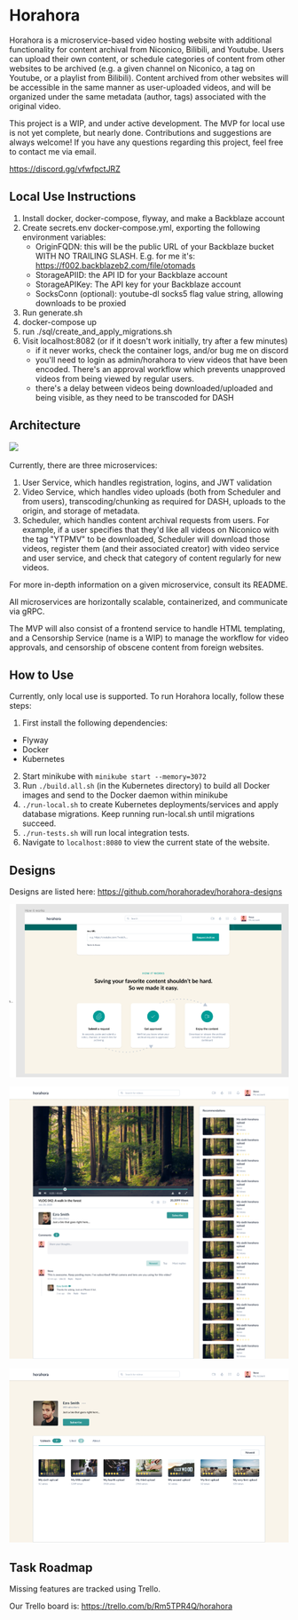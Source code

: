 # Horahora
Horahora is a microservice-based video hosting website with additional functionality for content archival from Niconico, Bilibili, and Youtube. Users can upload their own content, or schedule categories of content from other websites to be archived (e.g. a given channel on Niconico, a tag on Youtube, or a playlist from Bilibili). Content archived from other websites will be accessible in the same manner as user-uploaded videos, and will be organized under the same metadata (author, tags) associated with the original video.

This project is a WIP, and under active development. The MVP for local use is not yet complete, but nearly done. Contributions and suggestions are always welcome! If you have any questions regarding this project, feel free to contact me via email.

https://discord.gg/vfwfpctJRZ

## Local Use Instructions

1. Install docker, docker-compose, flyway, and make a Backblaze account
2. Create secrets.env docker-compose.yml, exporting the following environment variables:
    - OriginFQDN: this will be the public URL of your Backblaze bucket WITH NO TRAILING SLASH. E.g. for me it's: https://f002.backblazeb2.com/file/otomads
    - StorageAPIID: the API ID for your Backblaze account
    - StorageAPIKey: The API key for your Backblaze account
    - SocksConn (optional): youtube-dl socks5 flag value string, allowing downloads to be proxied
3. Run generate.sh
4. docker-compose up
5. run ./sql/create_and_apply_migrations.sh
6. Visit localhost:8082 (or if it doesn't work initially, try after a few minutes)
    - if it never works, check the container logs, and/or bug me on discord
    - you'll need to login as admin/horahora to view videos that have been encoded. There's an approval workflow which prevents unapproved videos from being viewed by regular users.
    - there's a delay between videos being downloaded/uploaded and being visible, as they need to be transcoded for DASH

## Architecture
![](Architectural_Drawing.png)

Currently, there are three microservices:
1. User Service, which handles registration, logins, and JWT validation
2. Video Service, which handles video uploads (both from Scheduler and from users), transcoding/chunking as required for DASH, uploads to the origin, and storage of metadata.
3. Scheduler, which handles content archival requests from users. For example, if a user specifies that they'd like all videos on Niconico with the tag "YTPMV" to be downloaded, Scheduler will download those videos, register them (and their associated creator) with video service and user service, and check that category of content regularly for new videos.

For more in-depth information on a given microservice, consult its README.

All microservices are horizontally scalable, containerized, and communicate via gRPC.

The MVP will also consist of a frontend service to handle HTML templating, and a Censorship Service (name is a WIP) to manage the workflow for video approvals, and censorship of obscene content from foreign websites.  

## How to Use
Currently, only local use is supported.
To run Horahora locally, follow these steps:
1. First install the following dependencies:
  - Flyway
  - Docker
  - Kubernetes

2. Start minikube with `minikube start --memory=3072`
3. Run `./build.all.sh` (in the Kubernetes directory) to build all Docker images and send to the Docker daemon within minikube
4. `./run-local.sh` to create Kubernetes deployments/services and apply database migrations. Keep running run-local.sh until migrations succeed.
5. `./run-tests.sh` will run local integration tests.
6. Navigate to `localhost:8080` to view the current state of the website.

## Designs
Designs are listed here:
https://github.com/horahoradev/horahora-designs

![](https://github.com/horahoradev/horahora-designs/blob/master/archive.png?raw=true)

![](https://github.com/horahoradev/horahora-designs/blob/master/Video.png?raw=true)

![](https://github.com/horahoradev/horahora-designs/blob/master/Profile.png?raw=true)

## Task Roadmap
Missing features are tracked using Trello.

Our Trello board is:
https://trello.com/b/Rm5TPR4Q/horahora
